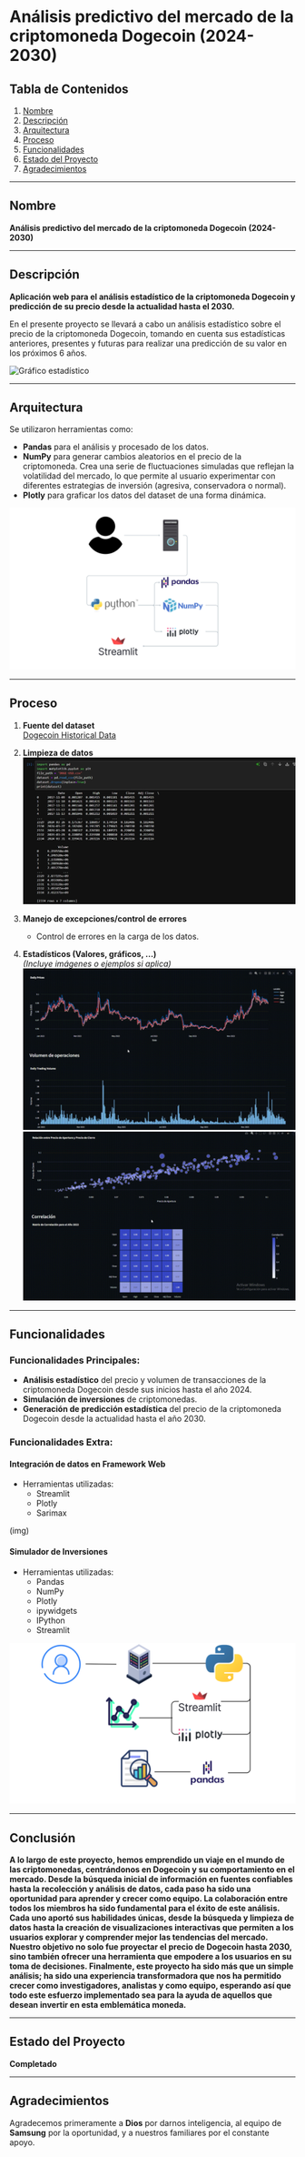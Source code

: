 # Análisis predictivo del mercado de la criptomoneda Dogecoin (2024-2030)

## Tabla de Contenidos
1. [Nombre](#nombre)
2. [Descripción](#descripción)
3. [Arquitectura](#arquitectura)
4. [Proceso](#proceso)
5. [Funcionalidades](#funcionalidades)
6. [Estado del Proyecto](#estado-del-proyecto)
7. [Agradecimientos](#agradecimientos)

---

## Nombre
**Análisis predictivo del mercado de la criptomoneda Dogecoin (2024-2030)**

---

## Descripción
**Aplicación web para el análisis estadístico de la criptomoneda Dogecoin y predicción de su precio desde la actualidad hasta el 2030.**

En el presente proyecto se llevará a cabo un análisis estadístico sobre el precio de la criptomoneda Dogecoin, tomando en cuenta sus estadísticas anteriores, presentes y futuras para realizar una predicción de su valor en los próximos 6 años.

![Gráfico estadístico](README/page.gif)

---

## Arquitectura
Se utilizaron herramientas como:  
- **Pandas** para el análisis y procesado de los datos.  
- **NumPy** para generar cambios aleatorios en el precio de la criptomoneda. Crea una serie de fluctuaciones simuladas que reflejan la volatilidad del mercado, lo que permite al usuario experimentar con diferentes estrategias de inversión (agresiva, conservadora o normal).  
- **Plotly** para graficar los datos del dataset de una forma dinámica.

![Gráfico estadístico](README/arquitectura.png)

---

## Proceso
1. **Fuente del dataset**  
   [Dogecoin Historical Data](https://www.kaggle.com/datasets/dhruvildave/dogecoin-historical-data)

2. **Limpieza de datos**  
   ![Gráfico estadístico](README/limpieza_1.jpg)  

3. **Manejo de excepciones/control de errores**  
   - Control de errores en la carga de los datos.

4. **Estadísticos (Valores, gráficos, …)**  
   *(Incluye imágenes o ejemplos si aplica)*
![Gráfico estadístico](README/estadistica_1.png)
![Gráfico estadístico](README/estadistica_2.png)  

---

## Funcionalidades
### Funcionalidades Principales:
- **Análisis estadístico** del precio y volumen de transacciones de la criptomoneda Dogecoin desde sus inicios hasta el año 2024.  
- **Simulación de inversiones** de criptomonedas.  
- **Generación de predicción estadística** del precio de la criptomoneda Dogecoin desde la actualidad hasta el año 2030.  

### Funcionalidades Extra:
#### Integración de datos en Framework Web
- Herramientas utilizadas:  
  - Streamlit  
  - Plotly  
  - Sarimax  

(img)

#### Simulador de Inversiones
- Herramientas utilizadas:  
  - Pandas  
  - NumPy  
  - Plotly  
  - ipywidgets  
  - IPython  
  - Streamlit  

![Arquitectura Simulador](README/Arquitectura_Simulador.png)

---

## Conclusión
**A lo largo de este proyecto, hemos emprendido un viaje en el mundo de las criptomonedas, centrándonos en Dogecoin y su comportamiento en el mercado. Desde la búsqueda inicial de información en fuentes confiables hasta la recolección y análisis de datos, cada paso ha sido una oportunidad para aprender y crecer como equipo. La colaboración entre todos los miembros ha sido fundamental para el éxito de este análisis. Cada uno aportó sus habilidades únicas, desde la búsqueda y limpieza de datos hasta la creación de visualizaciones interactivas que permiten a los usuarios explorar y comprender mejor las tendencias del mercado. Nuestro objetivo no solo fue proyectar el precio de Dogecoin hasta 2030, sino también ofrecer una herramienta que empodere a los usuarios en su toma de decisiones. Finalmente, este proyecto ha sido más que un simple análisis; ha sido una experiencia transformadora que nos ha permitido crecer como investigadores, analistas y como equipo, esperando así que todo este esfuerzo implementado sea para la ayuda de aquellos que desean invertir en esta emblemática moneda.**

---

## Estado del Proyecto
**Completado**

---

## Agradecimientos
Agradecemos primeramente a **Dios** por darnos inteligencia, al equipo de **Samsung** por la oportunidad, y a nuestros familiares por el constante apoyo.
